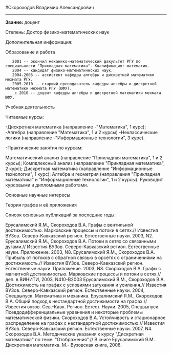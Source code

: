 #Скороходов Владимир Александрович
***
**Звание:** доцент

Степень: Доктор физико-математических наук

Дополнительная информация:

Образование и работа

       2001 -- окончил механико-математический факультет РГУ по специальности "Прикладная математика". Квалификация: математик.
       2004 -- кандидат физико-математических наук.
       2004-2005 -- ассистент кафедры алгебры и дискретной математики мехмата РГУ.
       2005-2010 -- старший преподаватель кафедры алгебры и дискретной математики мехмата РГУ (ЮФУ).
        с 2010 -- доцент кафедры алгебры и дискретной математики мехмата ЮФУ.

Учебная деятельность

Читаемые курсы:

-Дискретная математика (направление -"Математика", 1 курс);
-Алгебра (направление "Математика", 1 и 2 курсы)
-Неклассические логики (направление -"Информационные технологии", 3 курс).

-Практические занятия по курсам:

Математический анализ (направление "Прикладная математика", 1 и 2 курсы);
Компдлексный анализ (направление "Прикладная математика", 2 курс);
Дискретная математика (направление "Информационные технологии", 1 курс);
Алгебра и геометрия (направления "Прикладная математика" и "Информационные технологии", 1 и 2 курсы).
Руководит курсовыми и дипломными работами.

Основные научные интересы

Теория графов и её приложения

Список основных публикаций за последние годы:

Ерусалимский Я.М., Скороходов В.А. Графы с вентильной достижимостью. Марковские процессы и потоки в сетях.// Известия ВУЗов. Северо-Кавказский регион. Естественные науки. 2003, N2.
Ерусалимский Я.М., Скороходов В.А. Потоки в сетях со связанными дугами.// Известия ВУЗов. Северо-Кавказский регион. Естественные науки. Приложение. 2003, N8.
Ерусалимский Я.М., Скороходов В.А. Прибыль от потоков с обратной связью в орсетях с ограничениями на достижимость.// Известия ВУЗов. Северо-Кавказский регион. Естественные науки. Приложение. 2003, N8.
Скороходов В.А. Графы с магнитной достижимостью. Марковские процессы и потоки в сетях.//деп. в ВИНИТИ, 2003, N410-В2003
Ерусалимский Я.М., Скороходов В.А. Достижимость на графах с условиями затухания и усиления.// Известия ВУЗов. Северо-Кавказский регион. Естественные науки. 2004, Спецвыпуск. Математика и механика.
Ерусалимский Я.М., Скороходов В.А. Общий подход к нестандартной достижимости на графах.// Известия вузов. Сев.-Кавк. Регион. Естест. Науки. 2005, Спецвыпуск. Псевдодифференциальные уравнения и некоторые проблемы математической физики.
Скороходов В.А. Устойчивость и стационарное распределение на графах с нестандартной достижимостью.// Известия ВУЗов. Северо-Кавказский регион. Естественные науки. 2007, N4.
Скороходов В.А. Методические указания к курсу "Дискретная математика" по теме: "Отображения".// В книге Ерусалимский Я.М. Дискретная математика. М.- Вузовская книга, 2008.